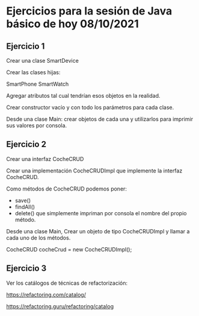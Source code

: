 # Ejercicios para la sesión de Java básico de hoy 08/10/2021

## Ejercicio 1

Crear una clase SmartDevice 

Crear las clases hijas: 

SmartPhone
SmartWatch

Agregar atributos tal cual tendrían esos objetos en la realidad. 

Crear constructor vacío y con todo los parámetros para cada clase. 

Desde una clase Main: crear objetos de cada una y utilizarlos para imprimir sus valores por consola. 

## Ejercicio 2

Crear una interfaz CocheCRUD

Crear una implementación CocheCRUDImpl que implemente la interfaz CocheCRUD. 

Como métodos de CocheCRUD podemos poner: 
* save()
* findAll()
* delete() 
que simplemente impriman por consola el nombre del propio método. 

Desde una clase Main, Crear un objeto de tipo CocheCRUDImpl y llamar a cada uno de los métodos. 

CocheCRUD cocheCrud = new CocheCRUDImpl();


## Ejercicio 3

Ver los catálogos de técnicas de refactorización:  

https://refactoring.com/catalog/

https://refactoring.guru/refactoring/catalog